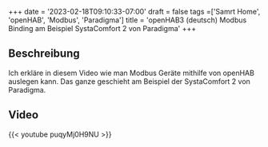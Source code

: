 +++
date = '2023-02-18T09:10:33-07:00'
draft = false
tags =['Samrt Home', 'openHAB', 'Modbus', 'Paradigma']
title = 'openHAB3 (deutsch) Modbus Binding am Beispiel SystaComfort 2 von Paradigma'
+++

## Beschreibung

Ich erkläre in diesem Video wie man Modbus Geräte mithilfe von openHAB auslegen kann. Das ganze geschieht am Beispiel der SystaComfort 2 von Paradigma.

## Video

{{< youtube puqyMj0H9NU >}}